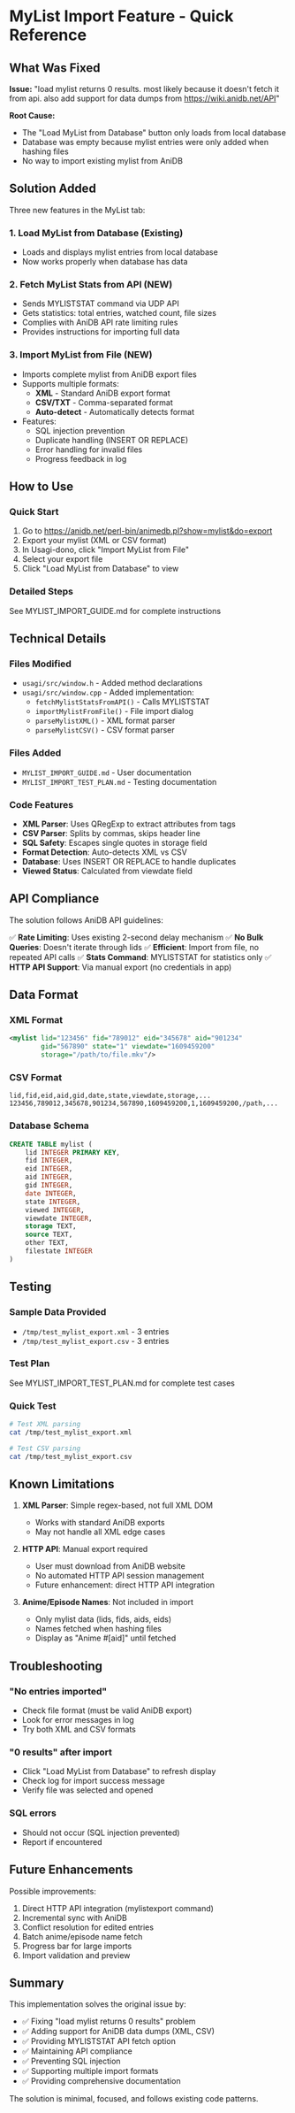 # MyList Import Feature - Quick Reference

## What Was Fixed

**Issue:** "load mylist returns 0 results. most likely because it doesn't fetch it from api. also add support for data dumps from https://wiki.anidb.net/API"

**Root Cause:** 
- The "Load MyList from Database" button only loads from local database
- Database was empty because mylist entries were only added when hashing files
- No way to import existing mylist from AniDB

## Solution Added

Three new features in the MyList tab:

### 1. Load MyList from Database (Existing)
- Loads and displays mylist entries from local database
- Now works properly when database has data

### 2. Fetch MyList Stats from API (NEW)
- Sends MYLISTSTAT command via UDP API
- Gets statistics: total entries, watched count, file sizes
- Complies with AniDB API rate limiting rules
- Provides instructions for importing full data

### 3. Import MyList from File (NEW)
- Imports complete mylist from AniDB export files
- Supports multiple formats:
  - **XML** - Standard AniDB export format
  - **CSV/TXT** - Comma-separated format
  - **Auto-detect** - Automatically detects format
- Features:
  - SQL injection prevention
  - Duplicate handling (INSERT OR REPLACE)
  - Error handling for invalid files
  - Progress feedback in log

## How to Use

### Quick Start
1. Go to https://anidb.net/perl-bin/animedb.pl?show=mylist&do=export
2. Export your mylist (XML or CSV format)
3. In Usagi-dono, click "Import MyList from File"
4. Select your export file
5. Click "Load MyList from Database" to view

### Detailed Steps
See MYLIST_IMPORT_GUIDE.md for complete instructions

## Technical Details

### Files Modified
- `usagi/src/window.h` - Added method declarations
- `usagi/src/window.cpp` - Added implementation:
  - `fetchMylistStatsFromAPI()` - Calls MYLISTSTAT
  - `importMylistFromFile()` - File import dialog
  - `parseMylistXML()` - XML format parser
  - `parseMylistCSV()` - CSV format parser

### Files Added
- `MYLIST_IMPORT_GUIDE.md` - User documentation
- `MYLIST_IMPORT_TEST_PLAN.md` - Testing documentation

### Code Features
- **XML Parser**: Uses QRegExp to extract attributes from <mylist> tags
- **CSV Parser**: Splits by commas, skips header line
- **SQL Safety**: Escapes single quotes in storage field
- **Format Detection**: Auto-detects XML vs CSV
- **Database**: Uses INSERT OR REPLACE to handle duplicates
- **Viewed Status**: Calculated from viewdate field

## API Compliance

The solution follows AniDB API guidelines:

✅ **Rate Limiting**: Uses existing 2-second delay mechanism
✅ **No Bulk Queries**: Doesn't iterate through lids
✅ **Efficient**: Import from file, no repeated API calls
✅ **Stats Command**: MYLISTSTAT for statistics only
✅ **HTTP API Support**: Via manual export (no credentials in app)

## Data Format

### XML Format
```xml
<mylist lid="123456" fid="789012" eid="345678" aid="901234" 
        gid="567890" state="1" viewdate="1609459200" 
        storage="/path/to/file.mkv"/>
```

### CSV Format
```csv
lid,fid,eid,aid,gid,date,state,viewdate,storage,...
123456,789012,345678,901234,567890,1609459200,1,1609459200,/path,...
```

### Database Schema
```sql
CREATE TABLE mylist (
    lid INTEGER PRIMARY KEY,
    fid INTEGER,
    eid INTEGER,
    aid INTEGER,
    gid INTEGER,
    date INTEGER,
    state INTEGER,
    viewed INTEGER,
    viewdate INTEGER,
    storage TEXT,
    source TEXT,
    other TEXT,
    filestate INTEGER
)
```

## Testing

### Sample Data Provided
- `/tmp/test_mylist_export.xml` - 3 entries
- `/tmp/test_mylist_export.csv` - 3 entries

### Test Plan
See MYLIST_IMPORT_TEST_PLAN.md for complete test cases

### Quick Test
```bash
# Test XML parsing
cat /tmp/test_mylist_export.xml

# Test CSV parsing
cat /tmp/test_mylist_export.csv
```

## Known Limitations

1. **XML Parser**: Simple regex-based, not full XML DOM
   - Works with standard AniDB exports
   - May not handle all XML edge cases

2. **HTTP API**: Manual export required
   - User must download from AniDB website
   - No automated HTTP API session management
   - Future enhancement: direct HTTP API integration

3. **Anime/Episode Names**: Not included in import
   - Only mylist data (lids, fids, aids, eids)
   - Names fetched when hashing files
   - Display as "Anime #[aid]" until fetched

## Troubleshooting

### "No entries imported"
- Check file format (must be valid AniDB export)
- Look for error messages in log
- Try both XML and CSV formats

### "0 results" after import
- Click "Load MyList from Database" to refresh display
- Check log for import success message
- Verify file was selected and opened

### SQL errors
- Should not occur (SQL injection prevented)
- Report if encountered

## Future Enhancements

Possible improvements:
1. Direct HTTP API integration (mylistexport command)
2. Incremental sync with AniDB
3. Conflict resolution for edited entries
4. Batch anime/episode name fetch
5. Progress bar for large imports
6. Import validation and preview

## Summary

This implementation solves the original issue by:
- ✅ Fixing "load mylist returns 0 results" problem
- ✅ Adding support for AniDB data dumps (XML, CSV)
- ✅ Providing MYLISTSTAT API fetch option
- ✅ Maintaining API compliance
- ✅ Preventing SQL injection
- ✅ Supporting multiple import formats
- ✅ Providing comprehensive documentation

The solution is minimal, focused, and follows existing code patterns.
